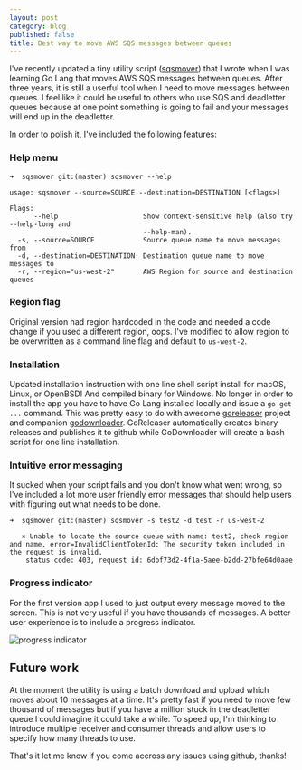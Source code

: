 ```yaml
---
layout: post
category: blog
published: false
title: Best way to move AWS SQS messages between queues
---
```

I've recently updated a tiny utility script ([sqsmover](https://github.com/mercury2269/sqsmover)) that I wrote when I was learning Go Lang that moves AWS SQS messages between queues. After three years, it is still a userful tool when I need to move messages between queues. I feel like it could be useful to others who use SQS and deadletter queues because at one point something is going to fail and your messages will end up in the deadletter. 

In order to polish it, I've included the following features:

### Help menu 
```
➜  sqsmover git:(master) sqsmover --help

usage: sqsmover --source=SOURCE --destination=DESTINATION [<flags>]

Flags:
      --help                     Show context-sensitive help (also try --help-long and
                                 --help-man).
  -s, --source=SOURCE            Source queue name to move messages from
  -d, --destination=DESTINATION  Destination queue name to move messages to
  -r, --region="us-west-2"       AWS Region for source and destination queues
```

### Region flag
Original version had region hardcoded in the code and needed a code change if you used a different region, oops. I've modified to allow region to be overwritten as a command line flag and default to `us-west-2`.

###  Installation
Updated installation instruction with one line shell script install for macOS, Linux, or OpenBSD! And compiled binary for Windows. No longer in order to install the app you have to have Go Lang installed locally and issue a `go get ...` command. This was pretty easy to do with awesome [goreleaser](https://github.com/goreleaser/goreleaser) project and companion [godownloader](https://github.com/goreleaser/godownloader). GoReleaser automatically creates binary releases and publishes it to github while GoDownloader will create a bash script for one line installation. 

### Intuitive error messaging
It sucked when your script fails and you don't know what went wrong, so I've included a lot more user friendly error messages that should help users with figuring out what needs to be done. 
```
➜  sqsmover git:(master) sqsmover -s test2 -d test -r us-west-2

   ⨯ Unable to locate the source queue with name: test2, check region and name. error=InvalidClientTokenId: The security token included in the request is invalid.
	status code: 403, request id: 6dbf73d2-4f1a-5aee-b2dd-27bfe64d0aae
```

### Progress indicator
For the first version app I used to just output every message moved to the screen. This is not very useful if you have thousands of messages. A better user experience is to include a progress indicator. 

![progress indicator](http://g.recordit.co/PDv1Snuutf.gif)

## Future work
At the moment the utility is using a batch download and upload which moves about 10 messages at a time. It's pretty fast if you need to move few thousand of messages but if you have a million stuck in the deadletter queue I could imagine it could take a while. To speed up, I'm thinking to introduce multiple receiver and consumer threads and allow users to specify how many threads to use.

That's it let me know if you come accross any issues using github, thanks!




